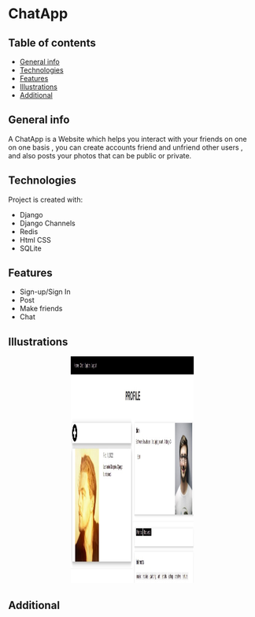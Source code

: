 # ChatApp

## Table of contents
* [General info](#general-info)
* [Technologies](#technologies)
* [Features](#features)
* [Illustrations](#illustrations)
* [Additional](#additional)

## General info
A ChatApp is a Website which helps you interact with your friends on one on one basis , you can create accounts friend and unfriend other users , and also posts your photos that can be public or private.
## Technologies
Project is created with:
* Django
* Django Channels
* Redis
* Html CSS
* SQLite


## Features

- Sign-up/Sign In
- Post
- Make friends
- Chat

## Illustrations

<p align=center>
  <img src="/Illustrations/1 (1).jpeg" width="250" height="460">
</p>



## Additional


